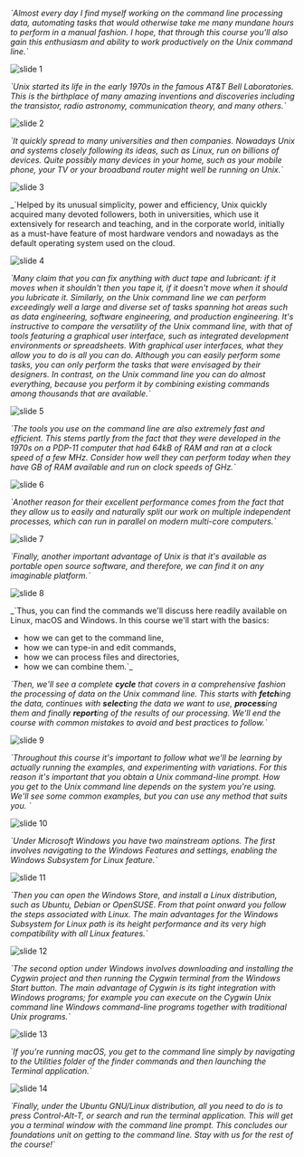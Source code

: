 _\`Almost every day I find myself working on the command line processing data, automating tasks that would otherwise take me many mundane hours to perform in a manual fashion. I hope, that through this course you'll also gain this enthusiasm and ability to work productively on the Unix command line.\`_


![slide 1](01_unix.jpg)

_\`Unix started its life in the early 1970s in the famous AT&T Bell Laboratories. This is the birthplace of many amazing inventions and discoveries including the transistor, radio astronomy, communication theory, and many others.\`_


![slide 2](02_os_geneology.jpg)

_\`It quickly spread to many universities and then companies. Nowadays Unix and systems closely following its ideas, such as Linux, run on billions of devices.
Quite possibly many devices in your home, such as your mobile phone, your TV or your broadband router might well be running on Unix.\`_

![slide 3](03_unix_spreads.jpg)

_\`Helped by its unusual simplicity, power and efficiency, Unix quickly acquired many devoted followers, both in universities, which use it extensively for research and teaching, and in the corporate world, initially as a must-have feature of most hardware vendors and nowadays as the default operating system used on the cloud.


![slide 4](04_toolchain.jpg)

_\`Many claim that you can fix anything with duct tape and lubricant: if it moves when it shouldn't then you tape it, if it doesn't move when it should you lubricate it. Similarly, on the Unix command line we can perform exceedingly well a large and diverse set of tasks spanning hot areas such as data engineering, software engineering, and production engineering. It's instructive to compare the versatility of the Unix command line, with that of tools featuring a graphical user interface, such as integrated development environments or spreadsheets. With graphical user interfaces, what they allow you to do is *all* you can do. Although you can easily perform some tasks, you can only perform the tasks that were envisaged by their designers. In contrast, on the Unix command line you can do almost everything, because you perform it by combining existing commands among thousands that are available.\`_


![slide 5](05_fast_and_efficient.jpg)

_\`The tools you use on the command line are also extremely fast and efficient. This stems partly from the fact that they were developed in the 1970s on a PDP-11 computer that had 64kB of RAM and ran at a clock speed of a few MHz. Consider how well they can perform today when they have GB of RAM available and run on clock speeds of GHz.\`_

![slide 6](06_composability_and_parallelism.jpg)

_\`Another reason for their excellent performance comes from the fact that they allow us to easily and naturally split our work on multiple independent processes, which can run in parallel on modern multi-core computers.\`_ 

![slide 7](07_portability_and_security.jpg)

_\`Finally, another important advantage of Unix is that it's available as portable open source software, and therefore, we can find it on any imaginable platform.\`_

![slide 8](08_overview.jpg)

_\`Thus, you can find the commands we'll discuss here readily available on Linux, macOS and Windows. In this course we'll start with the basics:

- how we can get to the command line,
- how we can type-in and edit commands,
- how we can process files and directories,
- how we can combine them.\`_

_\`Then, we'll see a complete **cycle** that covers in a comprehensive fashion the processing of data on the Unix command line. This starts with **fetch**ing the data, continues with **select**ing the data we want to use, **process**ing them and finally **report**ing of the results of our processing. We'll end the course with common mistakes to avoid and best practices to follow.\`_

![slide 9](09_command_line.jpg)

_\`Throughout this course it's important to follow what we'll be learning by actually running the examples, and experimenting with variations. For this reason it's important that you obtain a Unix command-line prompt. How you get to the Unix command line depends on the system you're using. We'll see some common examples, but you can use any method that suits you. \`_

![slide 10](10_windows.jpg)

_\`Under Microsoft Windows you have two mainstream options. The first involves navigating to the Windows Features and settings, enabling the Windows Subsystem for Linux feature.\`_

![slide 11](11_windows_subsystem.jpg)

_\`Then you can open the Windows Store, and install a Linux distribution, such as Ubuntu, Debian or OpenSUSE. From that point onward you follow the steps associated with Linux. The main advantages for the Windows Subsystem for Linux path is its height performance and its very high compatibility with all Linux features.\`_

![slide 12](12_cygwin.jpg)

_\`The second option under Windows involves downloading and installing the Cygwin project and then running the Cygwin terminal from the Windows Start button. The main advantage of Cygwin is its tight integration with Windows programs; for example you can execute on the Cygwin Unix command line Windows command-line programs together with traditional Unix programs.\`_

![slide 13](13_macos.jpg)

_\`If you're running macOS, you get to the command line simply by navigating to the Utilities folder of the finder commands and then launching the Terminal application.\`_

![slide 14](14_ubuntu.jpg)

_\`Finally, under the Ubuntu GNU/Linux distribution, all you need to do is to press Control-Alt-T, or search and run the terminal application. This will get you a terminal window with the command line prompt. This concludes our foundations unit on getting to the command line. Stay with us for the rest of the course!\`_
